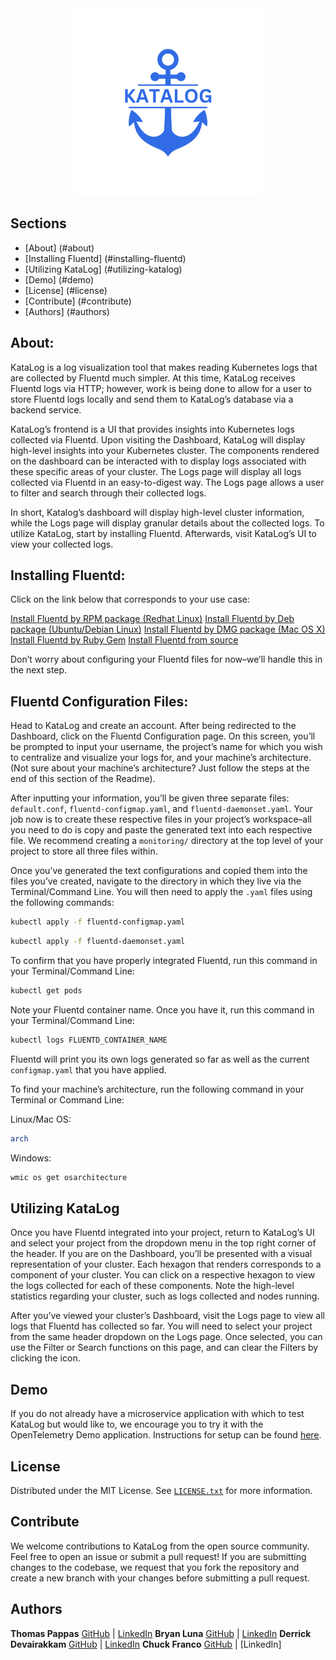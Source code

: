 <div align="center">
  <img src="./src/components/assets/Logo.png" alt="KataLog" width="300px"/>
</div>

## Sections
- [About] (#about)
- [Installing Fluentd] (#installing-fluentd)
- [Utilizing KataLog] (#utilizing-katalog)
- [Demo] (#demo)
- [License] (#license)
- [Contribute] (#contribute)
- [Authors] (#authors)

## About:


KataLog is a log visualization tool that makes reading Kubernetes logs that are collected by Fluentd much simpler.  At this time, KataLog receives Fluentd logs via HTTP; however, work is being done to allow for a user to store Fluentd logs locally and send them to KataLog’s database via a backend service.

KataLog’s frontend is a UI that provides insights into Kubernetes logs collected via Fluentd.  Upon visiting the Dashboard, KataLog will display high-level insights into your Kubernetes cluster.  The components rendered on the dashboard can be interacted with to display logs associated with these specific areas of your cluster.  The Logs page will display all logs collected via Fluentd in an easy-to-digest way.  The Logs page allows a user to filter and search through their collected logs.

In short, Katalog’s dashboard will display high-level cluster information, while the Logs page will display granular details about the collected logs.  To utilize KataLog, start by installing Fluentd.  Afterwards, visit KataLog’s UI to view your collected logs.

## Installing Fluentd:

Click on the link below that corresponds to your use case:

<a href="https://docs.fluentd.org/installation/install-by-rpm">Install Fluentd by RPM package (Redhat Linux)</a>
<a href="https://docs.fluentd.org/installation/install-by-deb">Install Fluentd by Deb package (Ubuntu/Debian Linux)</a>
<a href="https://docs.fluentd.org/installation/install-by-msi">Install Fluentd by DMG package (Mac OS X)</a>
<a href="https://docs.fluentd.org/installation/install-by-gem">Install Fluentd by Ruby Gem</a>
<a href="https://docs.fluentd.org/installation/install-from-source">Install Fluentd from source</a>

Don’t worry about configuring your Fluentd files for now–we’ll handle this in the next step.

## Fluentd Configuration Files:

Head to KataLog and create an account.  After being redirected to the Dashboard, click on the Fluentd Configuration page.  On this screen, you’ll be prompted to input your username, the project’s name for which you wish to centralize and visualize your logs for, and your machine’s architecture.  (Not sure about your machine’s architecture? Just follow the steps at the end of this section of the Readme).

After inputting your information, you’ll be given three separate files: `default.conf`, `fluentd-configmap.yaml`, and `fluentd-daemonset.yaml`.  Your job now is to create these respective files in your project’s workspace–all you need to do is copy and paste the generated text into each respective file.  We recommend creating a `monitoring/` directory at the top level of your project to store all three files within.

Once you’ve generated the text configurations and copied them into the files you’ve created, navigate to the directory in which they live via the Terminal/Command Line.  You will then need to apply the `.yaml` files using the following commands:

```sh
kubectl apply -f fluentd-configmap.yaml
```

```sh
kubectl apply -f fluentd-daemonset.yaml
```

To confirm that you have properly integrated Fluentd, run this command in your Terminal/Command Line:

```sh
kubectl get pods
```

Note your Fluentd container name.  Once you have it, run this command in your Terminal/Command Line:

```sh
kubectl logs FLUENTD_CONTAINER_NAME
```

Fluentd will print you its own logs generated so far as well as the current `configmap.yaml` that you have applied.

To find your machine’s architecture, run the following command in your Terminal or Command Line:

Linux/Mac OS:

```sh
arch
```

Windows:

```sh
wmic os get osarchitecture
```


## Utilizing KataLog

Once you have Fluentd integrated into your project, return to KataLog’s UI and select your project from the dropdown menu in the top right corner of the header.  If you are on the Dashboard, you’ll be presented with a visual representation of your cluster.  Each hexagon that renders corresponds to a component of your cluster.  You can click on a respective hexagon to view the logs collected for each of these components.  Note the high-level statistics regarding your cluster, such as logs collected and nodes running.

After you’ve viewed your cluster’s Dashboard, visit the Logs page to view all logs that Fluentd has collected so far.  You will need to select your project from the same header dropdown on the Logs page.  Once selected, you can use the Filter or Search functions on this page, and can clear the Filters by clicking the icon.

## Demo
If you do not already have a microservice application with which to test KataLog but would like to, we encourage you to try it with the OpenTelemetry Demo application. Instructions for setup can be found <a href="https://opentelemetry.io/docs/demo/kubernetes-deployment/">here</a>.

## License
Distributed under the MIT License. See [`LICENSE.txt`](./LICENSE.txt) for more information.

## Contribute
We welcome contributions to KataLog from the open source community. Feel free to open an issue or submit a pull request! If you are submitting changes to the codebase, we request that you fork the repository and create a new branch with your changes before submitting a pull request.

## Authors

**Thomas Pappas** [GitHub](https://github.com/tkpaps) | [LinkedIn](https://www.linkedin.com/in/thomaskpappas/)
**Bryan Luna** [GitHub](https://github.com/bluna301) | [LinkedIn](https://www.linkedin.com/in/bryan-luna-b34011134/)
**Derrick Devairakkam** [GitHub](https://github.com/derrick-devairakkam) | [LinkedIn](https://www.linkedin.com/in/derrickdevairakkam/)
**Chuck Franco** [GitHub](https://github.com/chuckfranco) | [LinkedIn]
